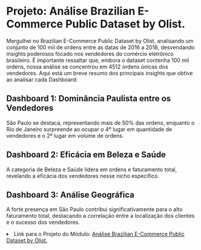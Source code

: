 <h1>Projeto: Análise Brazilian E-Commerce Public Dataset by Olist.</h1>

<p>Mergulhei no Brazilian E-Commerce Public Dataset by Olist, analisando um conjunto de 100 mil de ordens entre as datas de 2016 a 2018, desvendando insights poderosos focado nos vendedores do comércio eletrônico brasileiro. 
É importante ressaltar que, embora o dataset contenha 100 mil ordens, nossa análise se concentrou em 4512 ordens únicas dos vendedores.
Aqui está um breve resumo dos principais insights que obtive ao analisar cada Dashboard:</p>

<h2>Dashboard 1: Dominância Paulista entre os Vendedores</h2>
<p>São Paulo se destaca, representando mais de 50% das ordens, enquanto o Rio de Janeiro surpreende ao ocupar o 4º lugar em quantidade de vendedores e o 2º lugar em volume de ordens.</p>

<h2>Dashboard 2: Eficácia em Beleza e Saúde</h2>
<p>A categoria de Beleza e Saúde lidera em ordens e faturamento total, revelando a eficácia dos vendedores nesse nicho específico.</p>

<h2>Dashboard 3: Análise Geográfica</h2>
<p>A forte presença em São Paulo contribui significativamente para o alto faturamento total, destacando a correlação entre a localização dos clientes e o sucesso dos vendedores.</p>

<li>Link para o Projeto do Módulo: <a href="https://app.powerbi.com/view?r=eyJrIjoiMGM1N2NhYjEtZGViOC00OTM1LWE5NDktMjhhY2FlZTRkYmNjIiwidCI6IjUyODUzMmE4LTRkMGQtNGQ3My1iOGY0LTU3MzQxODc4NTZhNCJ9&pageName=ReportSection" target="_blank">Análise Brazilian E-Commerce Public Dataset by Olist.</a>
